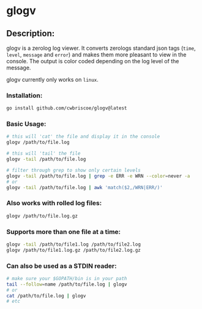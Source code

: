 # **glogv**

## **Description:**

glogv is a zerolog log viewer.  It converts zerologs standard json tags (`time`, `level`, `message` and `error`) and makes them more pleasant to view in the console.  The output is color coded depending on the log level of the message.

glogv currently only works on `linux`.

### **Installation:**

```bash
go install github.com/cwbriscoe/glogv@latest
```

### **Basic Usage:**

```bash
# this will 'cat' the file and display it in the console
glogv /path/to/file.log

# this will 'tail' the file
glogv -tail /path/to/file.log

# filter through grep to show only certain levels
glogv -tail /path/to/file.log | grep -e ERR -e WRN --color=never -a
# or
glogv -tail /path/to/file.log | awk 'match($2,/WRN|ERR/)'
```

### **Also works with rolled log files:**

```bash
glogv /path/to/file.log.gz
```

### **Supports more than one file at a time:**

```bash
glogv -tail /path/to/file1.log /path/to/file2.log
glogv /path/to/file1.log.gz /path/to/file2.log.gz
```

### **Can also be used as a STDIN reader:**

```bash
# make sure your $GOPATH/bin is in your path
tail --follow=name /path/to/file.log | glogv
# or
cat /path/to/file.log | glogv
# etc
```

